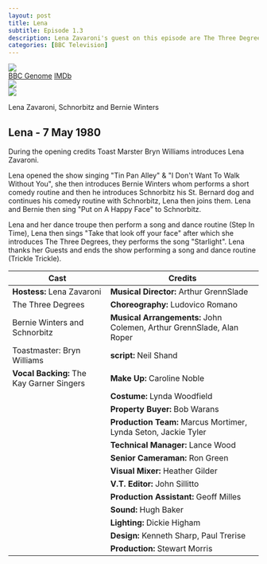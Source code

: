 ```yaml
---
layout: post
title: Lena
subtitle: Episode 1.3
description: Lena Zavaroni's guest on this episode are The Three Degrees and Bernie Winters with Schnorbitz. Click on link for details.
categories: [BBC Television]
---
```


<main class="Main-Default">
<article>
<div class="row">
<div class="col s12 m3 push-m9">
<div class="col s12">
<div class="card hoverable Card-Default">
<div class="card-image">
<img class="responsive-img" src="https://farm5.staticflickr.com/4353/37385843515_eda340eb49_o_d.png">
</div>
<div class="card-action">
<a href="http://genome.ch.bbc.co.uk/57a5ec5b1f054f9a80b01e17a2c9c7fa">BBC Genome</a>
<a href="http://www.imdb.com/title/tt2402620">IMDb</a>
</div></div></div>

<div class="col s12">
<div class="card hoverable Card-Default">
<div class="card-image">
<img class="responsive-img" src="https://farm5.staticflickr.com/4332/37245289451_115314d712_o_d.png">
</div></div></div>

<div class="col s12">
<div class="card hoverable Card-Default">
<div class="card-image">
<img class="responsive-img" src="https://farm5.staticflickr.com/4513/37245440611_c653d02089_o_d.png">
<div class="card-content">
<p>Lena Zavaroni, Schnorbitz and Bernie Winters</p>
</div></div></div></div></div>

<div class="col s8 offset-s2 m8 pull-m3">
<h2>Lena - 7 May 1980</h2>
<p class="flow-text striped">During the opening credits Toast Marster Bryn Williams introduces Lena Zavaroni.</p>
<p class="flow-text striped">Lena opened the show singing &quot;Tin Pan Alley&quot; &amp; &quot;I Don't Want To Walk Without You&quot;, she then introduces Bernie Winters whom performs a short comedy routine and then he introduces Schnorbitz his St. Bernard dog and continues his comedy routine with Schnorbitz, Lena then joins them. Lena and Bernie then sing &quot;Put on A Happy Face&quot; to Schnorbitz.</p>
<p class="flow-text striped">Lena and her dance troupe then perform a song and dance routine (Step In Time), Lena then sings &quot;Take that look off your face&quot; after which she introduces The Three Degrees, they performs the song &quot;Starlight&quot;. Lena thanks her Guests and ends the show performing a song and dance routine (Trickle Trickle).</p>

<table class="flow-text striped" style="table-layout:fixed;">
<thead>
<tr>
<th>Cast</th>
<th>Credits</th>
</tr>
</thead>
<tbody>
<tr>
<td><strong>Hostess:</strong> Lena Zavaroni</td>
<td><strong>Musical Director:</strong> Arthur GrennSlade</td>
</tr>
<tr>
<td>The Three Degrees</td>
<td><strong>Choreography:</strong> Ludovico Romano</td>
</tr>
<tr>
<td>Bernie Winters and Schnorbitz</td>
<td><strong>Musical Arrangements:</strong> John Colemen, Arthur GrennSlade, Alan Roper</td>
</tr>
<tr>
<td>Toastmaster: Bryn Williams</td>
<td><strong>script:</strong> Neil Shand</td>
</tr>
<tr>
<td><strong>Vocal Backing:</strong> The Kay Garner Singers</td>
<td><strong>Make Up:</strong> Caroline Noble</td>
</tr>
<tr>
<td></td>
<td><strong>Costume:</strong> Lynda Woodfield</td>
</tr>
<tr>
<td></td>
<td><strong>Property Buyer:</strong> Bob Warans</td>
</tr>
<tr>
<td></td>
<td><strong>Production Team:</strong> Marcus Mortimer, Lynda Seton, Jackie Tyler</td>
</tr>
<tr>
<td></td>
<td><strong>Technical Manager:</strong> Lance Wood</td>
</tr>
<tr>
<td></td>
<td><strong>Senior Cameraman:</strong> Ron Green</td>
</tr>
<tr>
<td></td>
<td><strong>Visual Mixer:</strong> Heather Gilder</td>
</tr>
<tr>
<td></td>
<td><strong>V.T. Editor:</strong> John Sillitto</td>
</tr>
<tr>
<td></td>
<td><strong>Production Assistant:</strong> Geoff Milles</td>
</tr>
<tr>
<td></td>
<td><strong>Sound:</strong> Hugh Baker</td>
</tr>
<tr>
<td></td>
<td><strong>Lighting:</strong> Dickie Higham</td>
</tr>
<tr>
<td></td>
<td><strong>Design:</strong> Kenneth Sharp, Paul Trerise</td>
</tr>
<tr>
<td></td>
<td><strong>Production:</strong> Stewart Morris</td>
</tr>
</tbody>
</table>
</div></div>
</article>
</main>
<!-- Scripts -->
<script src="/https://code.jquery.com/jquery-2.1.1.min.js"></script>
<script src="/materialize/js/materialize.min.js"></script>
<script src="/materialize/js/init.js"></script>
</body>
</html>
